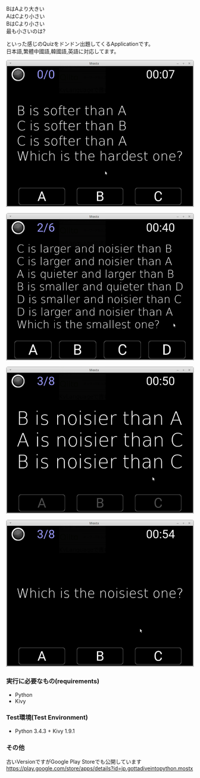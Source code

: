 BはAより大きい  
AはCより小さい  
BはCより小さい  
最も小さいのは?  

といった感じのQuizをドンドン出題してくるApplicationです。  
日本語,繁體中國語,韓國語,英語に対応してます。

![screenshot 0001](screenshot/0001.png)

![screenshot 0002](screenshot/0002.png)

![screenshot 0003](screenshot/0003.png)

![screenshot 0004](screenshot/0004.png)

### 実行に必要なもの(requirements)

- Python
- Kivy

### Test環境(Test Environment)

- Python 3.4.3 + Kivy 1.9.1  

### その他  

古いVersionですがGoogle Play Storeでも公開しています  
https://play.google.com/store/apps/details?id=jp.gottadiveintopython.mostx